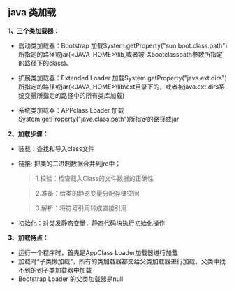 ## java 类加载
**1、三个类加载器：**
- 启动类加载器：Bootstrap 加载System.getProperty("sun.boot.class.path")所指定的路径或jar(<JAVA_HOME>\lib,或者被-Xbootclasspath参数所指定的路径下的class)。

- 扩展类加载器：Extended Loader 加载System.getProperty("java.ext.dirs")所指定的路径或jar(<JAVA_HOME>\lib\ext目录下的，或者被java.ext.dirs系统变量所指定的路径中的所有类库加载)
- 系统类加载器：APPclass Loader 加载System.getProperty("java.class.path")所指定的路径或jar

**2、加载步骤：** 
- 装载：查找和导入class文件
- 链接: 把类的二进制数据合并到jre中；

     >1.校验：检查载入Class的文件数据的正确性

     >2.准备：给类的静态变量分配存储空间
      
     >3.解析：将符号引用转成直接引用
- 初始化：对类发静态变量，静态代码块执行初始化操作

     
**3、加载特点：**
-  运行一个程序时，首先是AppClass Loader加载器进行加载
-  加载时“子类懒加载”，所有的类加载器都交给父类加载器进行加载，父类中找不到的到子类加载器中加载
-  Bootstrap Loader 的父类加载器是null
